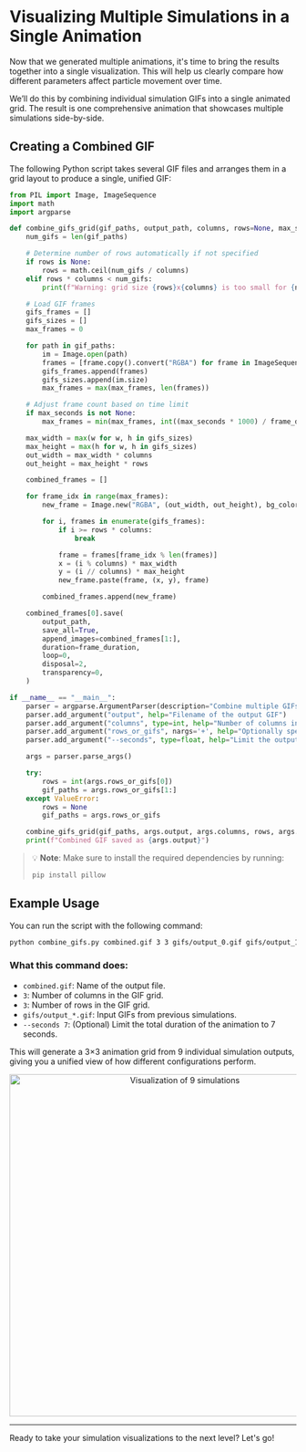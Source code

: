 # Visualizing Multiple Simulations in a Single Animation

Now that we generated multiple animations, it's time to bring the results together into a single visualization. This will help us clearly compare how different parameters affect particle movement over time.

We’ll do this by combining individual simulation GIFs into a single animated grid. The result is one comprehensive animation that showcases multiple simulations side-by-side.

## Creating a Combined GIF

The following Python script takes several GIF files and arranges them in a grid layout to produce a single, unified GIF:

```python
from PIL import Image, ImageSequence
import math
import argparse

def combine_gifs_grid(gif_paths, output_path, columns, rows=None, max_seconds=None, bg_color=(255, 255, 255, 0), frame_duration=100):
    num_gifs = len(gif_paths)

    # Determine number of rows automatically if not specified
    if rows is None:
        rows = math.ceil(num_gifs / columns)
    elif rows * columns < num_gifs:
        print(f"Warning: grid size {rows}x{columns} is too small for {num_gifs} GIFs. Some will be skipped.")

    # Load GIF frames
    gifs_frames = []
    gifs_sizes = []
    max_frames = 0

    for path in gif_paths:
        im = Image.open(path)
        frames = [frame.copy().convert("RGBA") for frame in ImageSequence.Iterator(im)]
        gifs_frames.append(frames)
        gifs_sizes.append(im.size)
        max_frames = max(max_frames, len(frames))

    # Adjust frame count based on time limit
    if max_seconds is not None:
        max_frames = min(max_frames, int((max_seconds * 1000) / frame_duration))

    max_width = max(w for w, h in gifs_sizes)
    max_height = max(h for w, h in gifs_sizes)
    out_width = max_width * columns
    out_height = max_height * rows

    combined_frames = []

    for frame_idx in range(max_frames):
        new_frame = Image.new("RGBA", (out_width, out_height), bg_color)

        for i, frames in enumerate(gifs_frames):
            if i >= rows * columns:
                break

            frame = frames[frame_idx % len(frames)]
            x = (i % columns) * max_width
            y = (i // columns) * max_height
            new_frame.paste(frame, (x, y), frame)

        combined_frames.append(new_frame)

    combined_frames[0].save(
        output_path,
        save_all=True,
        append_images=combined_frames[1:],
        duration=frame_duration,
        loop=0,
        disposal=2,
        transparency=0,
    )

if __name__ == "__main__":
    parser = argparse.ArgumentParser(description="Combine multiple GIFs into a grid layout.")
    parser.add_argument("output", help="Filename of the output GIF")
    parser.add_argument("columns", type=int, help="Number of columns in the grid")
    parser.add_argument("rows_or_gifs", nargs='+', help="Optionally specify the number of rows, followed by the input GIF paths")
    parser.add_argument("--seconds", type=float, help="Limit the output GIF duration (in seconds)")

    args = parser.parse_args()

    try:
        rows = int(args.rows_or_gifs[0])
        gif_paths = args.rows_or_gifs[1:]
    except ValueError:
        rows = None
        gif_paths = args.rows_or_gifs

    combine_gifs_grid(gif_paths, args.output, args.columns, rows, args.seconds)
    print(f"Combined GIF saved as {args.output}")
```

> 💡 **Note**: Make sure to install the required dependencies by running:
>
> ```bash
> pip install pillow
> ```

## Example Usage

You can run the script with the following command:

```bash
python combine_gifs.py combined.gif 3 3 gifs/output_0.gif gifs/output_1.gif gifs/output_2.gif gifs/output_3.gif gifs/output_4.gif gifs/output_5.gif gifs/output_6.gif gifs/output_7.gif gifs/output_8.gif --seconds 7
```

### What this command does:

* `combined.gif`: Name of the output file.
* `3`: Number of columns in the GIF grid.
* `3`: Number of rows in the GIF grid.
* `gifs/output_*.gif`: Input GIFs from previous simulations.
* `--seconds 7`: (Optional) Limit the total duration of the animation to 7 seconds.

This will generate a 3×3 animation grid from 9 individual simulation outputs, giving you a unified view of how different configurations perform.

<p align="center"><img src="../_static/combined.gif" alt="Visualization of 9 simulations" width="600"></p>

---

Ready to take your simulation visualizations to the next level? Let's go!
